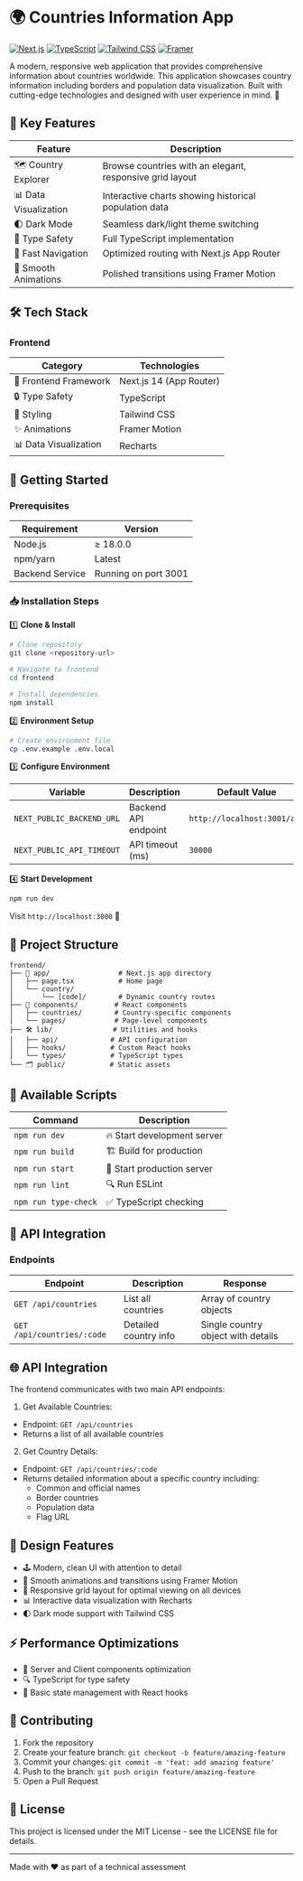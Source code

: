 # 🌍 Countries Information App

[![Next.js](https://img.shields.io/badge/Next.js%2014-black?style=for-the-badge&logo=next.js&logoColor=white)](https://nextjs.org/)
[![TypeScript](https://img.shields.io/badge/TypeScript-007ACC?style=for-the-badge&logo=typescript&logoColor=white)](https://www.typescriptlang.org/)
[![Tailwind CSS](https://img.shields.io/badge/Tailwind_CSS-38B2AC?style=for-the-badge&logo=tailwind-css&logoColor=white)](https://tailwindcss.com/)
[![Framer](https://img.shields.io/badge/Framer_Motion-0055FF?style=for-the-badge&logo=framer&logoColor=white)](https://www.framer.com/motion/)

A modern, responsive web application that provides comprehensive information about countries worldwide. This application showcases country information including borders and population data visualization. Built with cutting-edge technologies and designed with user experience in mind. 🚀

## 🌟 Key Features

| Feature | Description |
|---------|-------------|
| 🗺️ Country Explorer | Browse countries with an elegant, responsive grid layout |
| 📊 Data Visualization | Interactive charts showing historical population data |
| 🌓 Dark Mode | Seamless dark/light theme switching |
| 🎯 Type Safety | Full TypeScript implementation |
| 🚄 Fast Navigation | Optimized routing with Next.js App Router |
| 💫 Smooth Animations | Polished transitions using Framer Motion |

## 🛠️ Tech Stack

### Frontend

| Category | Technologies |
|----------|-------------|
| 📱 Frontend Framework | Next.js 14 (App Router) |
| 🔒 Type Safety | TypeScript |
| 🎨 Styling | Tailwind CSS |
| ✨ Animations | Framer Motion |
| 📊 Data Visualization | Recharts |

## 🚀 Getting Started

### Prerequisites

| Requirement | Version |
|-------------|---------|
| Node.js | ≥ 18.0.0 |
| npm/yarn | Latest |
| Backend Service | Running on port 3001 |

### 📥 Installation Steps

1️⃣ **Clone & Install**
```bash
# Clone repository
git clone <repository-url>

# Navigate to frontend
cd frontend

# Install dependencies
npm install
```

2️⃣ **Environment Setup**
```bash
# Create environment file
cp .env.example .env.local
```

3️⃣ **Configure Environment**

| Variable | Description | Default Value |
|----------|-------------|---------------|
| `NEXT_PUBLIC_BACKEND_URL` | Backend API endpoint | `http://localhost:3001/api` |
| `NEXT_PUBLIC_API_TIMEOUT` | API timeout (ms) | `30000` |

4️⃣ **Start Development**
```bash
npm run dev
```

Visit `http://localhost:3000` 🎉

## 📁 Project Structure

```
frontend/
├── 📱 app/                 # Next.js app directory
│   ├── page.tsx           # Home page
│   └── country/
│       └── [code]/        # Dynamic country routes
├── 🧩 components/         # React components
│   ├── countries/        # Country-specific components
│   └── pages/            # Page-level components
├── 🛠️ lib/               # Utilities and hooks
│   ├── api/             # API configuration
│   ├── hooks/           # Custom React hooks
│   └── types/           # TypeScript types
└── 🗂️ public/           # Static assets
```

## 📜 Available Scripts

| Command | Description |
|---------|-------------|
| `npm run dev` | 🔥 Start development server |
| `npm run build` | 🏗️ Build for production |
| `npm run start` | 🚀 Start production server |
| `npm run lint` | 🔍 Run ESLint |
| `npm run type-check` | ✅ TypeScript checking |

## 🔌 API Integration

### Endpoints

| Endpoint | Description | Response |
|----------|-------------|----------|
| `GET /api/countries` | List all countries | Array of country objects |
| `GET /api/countries/:code` | Detailed country info | Single country object with details |

## 🌐 API Integration
The frontend communicates with two main API endpoints:

1. Get Available Countries:
- Endpoint: `GET /api/countries`
- Returns a list of all available countries


2. Get Country Details:

- Endpoint: `GET /api/countries/:code`
- Returns detailed information about a specific country including:
    - Common and official names
    - Border countries
    - Population data
    - Flag URL

## 🎨 Design Features

- 🕹️ Modern, clean UI with attention to detail
- 💫 Smooth animations and transitions using Framer Motion
- 📱 Responsive grid layout for optimal viewing on all devices
- 📊 Interactive data visualization with Recharts
- 🌓 Dark mode support with Tailwind CSS

## ⚡ Performance Optimizations

- 🔄 Server and Client components optimization
- 🔍 TypeScript for type safety
- 🎯 Basic state management with React hooks

## 🤝 Contributing

1. Fork the repository
2. Create your feature branch: `git checkout -b feature/amazing-feature`
3. Commit your changes: `git commit -m 'feat: add amazing feature'`
4. Push to the branch: `git push origin feature/amazing-feature`
5. Open a Pull Request

## 📝 License
This project is licensed under the MIT License - see the LICENSE file for details.

---

Made with ❤️ as part of a technical assessment

